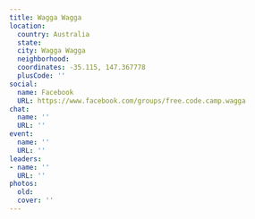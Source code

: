 ```yaml
---
title: Wagga Wagga
location:
  country: Australia
  state: 
  city: Wagga Wagga
  neighborhood: 
  coordinates: -35.115, 147.367778
  plusCode: ''
social:
  name: Facebook
  URL: https://www.facebook.com/groups/free.code.camp.wagga
chat:
  name: ''
  URL: ''
event:
  name: ''
  URL: ''
leaders:
- name: ''
  URL: ''
photos:
  old: 
  cover: ''
---
```

